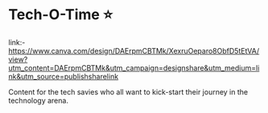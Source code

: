
# Tech-O-Time ⭐
link:-https://www.canva.com/design/DAErpmCBTMk/XexruOeparo8ObfD5tEtVA/view?utm_content=DAErpmCBTMk&utm_campaign=designshare&utm_medium=link&utm_source=publishsharelink

Content for the tech savies who all want to kick-start their journey in the technology arena. 





